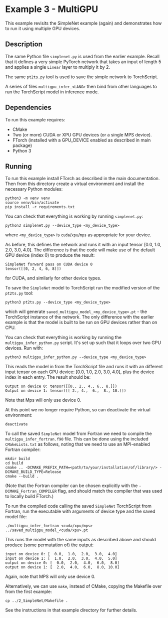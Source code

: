 # Example 3 - MultiGPU

This example revisits the SimpleNet example (again) and demonstrates how to run
it using multiple GPU devices.


## Description

The same Python file `simplenet.py` is used from the earlier example. Recall
that it defines a very simple PyTorch network that takes an input of length 5
and applies a single `Linear` layer to multiply it by 2.

The same `pt2ts.py` tool is used to save the simple network to TorchScript.

A series of files `multigpu_infer_<LANG>` then bind from other languages to run
the TorchScript model in inference mode.

## Dependencies

To run this example requires:

- CMake
- Two (or more) CUDA or XPU GPU devices (or a single MPS device).
- FTorch (installed with a GPU_DEVICE enabled as described in main package)
- Python 3

## Running

To run this example install FTorch as described in the main documentation. Then from
this directory create a virtual environment and install the necessary Python modules:
```
python3 -m venv venv
source venv/bin/activate
pip install -r requirements.txt
```

You can check that everything is working by running `simplenet.py`:
```
python3 simplenet.py --device_type <my_device_type>
```
where `<my_device_type>` is `cuda`/`xpu`/`mps` as appropriate for your device.

As before, this defines the network and runs it with an input tensor
[0.0, 1.0, 2.0, 3.0, 4.0]. The difference is that the code will make use of the
default GPU device (index 0) to produce the result:
```
SimpleNet forward pass on CUDA device 0
tensor([[0, 2, 4, 6, 8]])
```
for CUDA, and similarly for other device types.

To save the `SimpleNet` model to TorchScript run the modified version of the
`pt2ts.py` tool:
```
python3 pt2ts.py --device_type <my_device_type>
```
which will generate `saved_multigpu_model_<my_device_type>.pt` - the TorchScript
instance of the network. The only difference with the earlier example is that
the model is built to be run on GPU devices rather than on CPU.

You can check that everything is working by running the
`multigpu_infer_python.py` script. It's set up such that it loops over two GPU
devices. Run with:
```
python3 multigpu_infer_python.py --device_type <my_device_type>
```
This reads the model in from the TorchScript file and runs it with an different input
tensor on each GPU device: [0.0, 1.0, 2.0, 3.0, 4.0], plus the device index in each
entry. The result should be:
```
Output on device 0: tensor([[0., 2., 4., 6., 8.]])
Output on device 1: tensor([[ 2., 4.,  6.,  8., 10.]])
```
Note that Mps will only use device 0.

At this point we no longer require Python, so can deactivate the virtual environment:
```
deactivate
```

To call the saved `SimpleNet` model from Fortran we need to compile the
`multigpu_infer_fortran.f90` file. This can be done using the included
`CMakeLists.txt` as follows, noting that we need to use an MPI-enabled Fortran
compiler:
```
mkdir build
cd build
cmake .. -DCMAKE_PREFIX_PATH=<path/to/your/installation/of/library/> -DCMAKE_BUILD_TYPE=Release
cmake --build .
```

(Note that the Fortran compiler can be chosen explicitly with the `-DCMAKE_Fortran_COMPILER` flag,
and should match the compiler that was used to locally build FTorch.)

To run the compiled code calling the saved `SimpleNet` TorchScript from
Fortran, run the executable with arguments of device type and the saved model file:
```
./multigpu_infer_fortran <cuda/xpu/mps> ../saved_multigpu_model_<cuda/xpu>.pt
```

This runs the model with the same inputs as described above and should produce (some
permutation of) the output:
```
input on device 0: [  0.0,  1.0,  2.0,  3.0,  4.0]
input on device 1: [  1.0,  2.0,  3.0,  4.0,  5.0]
output on device 0: [  0.0,  2.0,  4.0,  6.0,  8.0]
output on device 1: [  2.0,  4.0,  6.0,  8.0, 10.0]
```
Again, note that MPS will only use device 0.

Alternatively, we can use `make`, instead of CMake, copying the Makefile over from the
first example:
```
cp ../2_SimpleNet/Makefile .
```
See the instructions in that example directory for further details.
